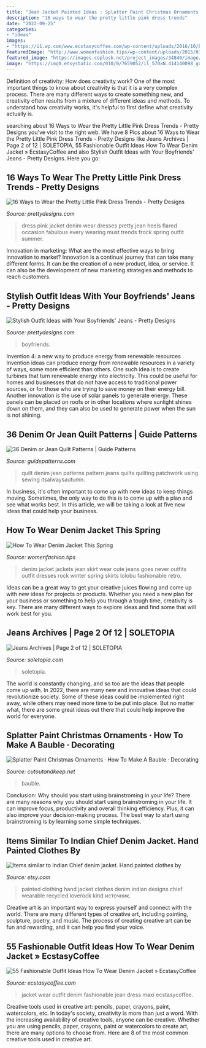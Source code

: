 ```yaml
---
title: "Jean Jacket Painted Ideas : Splatter Paint Christmas Ornaments · How To Make A Bauble · Decorating"
description: "16 ways to wear the pretty little pink dress trends"
date: "2022-09-25"
categories:
- "ideas"
images:
- "https://i1.wp.com/www.ecstasycoffee.com/wp-content/uploads/2016/10/Blue-and-white-maxi-dress-jean-jacket.jpg"
featuredImage: "http://www.womenfashion.tips/wp-content/uploads/2015/03/0-7-683x1024.jpg"
featured_image: "https://images.coplusk.net/project_images/34840/image/IMG_0022_1255482582.jpg"
image: "https://img0.etsystatic.com/010/0/7659052/il_570xN.414140098_go5j.jpg"
---
```



Definition of creativity: How does creativity work?
One of the most important things to know about creativity is that it is a very complex process. There are many different ways to create something new, and creativity often results from a mixture of different ideas and methods. To understand how creativity works, it's helpful to first define what creativity actually is.

	

		
searching about 16 Ways to Wear the Pretty Little Pink Dress Trends - Pretty Designs you've visit to the right web. We have 8 Pics about 16 Ways to Wear the Pretty Little Pink Dress Trends - Pretty Designs like Jeans Archives | Page 2 of 12 | SOLETOPIA, 55 Fashionable Outfit Ideas How To Wear Denim Jacket » EcstasyCoffee and also Stylish Outfit Ideas with Your Boyfriends&#039; Jeans - Pretty Designs. Here you go:
		
    
## 16 Ways To Wear The Pretty Little Pink Dress Trends - Pretty Designs

<img loading=lazy src="http://www.prettydesigns.com/wp-content/uploads/2014/05/Little-Pink-Flared-Dress.jpg" onerror="this.onerror=null;this.src='https://tse3.mm.bing.net/th?id=OIP.M57SOfZhSRXf3toS4sVyMQHaLH&amp;pid=15.1';" alt="16 Ways to Wear the Pretty Little Pink Dress Trends - Pretty Designs">

_Source: prettydesigns.com_

>dress pink jacket denim wear dresses pretty jean heels flared occasion fabulous every wearing must trends frock spring outfit summer. 

	

Innovation in marketing: What are the most effective ways to bring innovation to market?
Innovation is a continual journey that can take many different forms. It can be the creation of a new product, idea, or service. It can also be the development of new marketing strategies and methods to reach customers.

    
## Stylish Outfit Ideas With Your Boyfriends&#039; Jeans - Pretty Designs

<img loading=lazy src="http://www.prettydesigns.com/wp-content/uploads/2014/08/Ripped-Jeans-and-White-Blazer-Outfit-Idea.jpg" onerror="this.onerror=null;this.src='https://tse1.mm.bing.net/th?id=OIP.ySw68U_S053CDdusis8vrwHaK7&amp;pid=15.1';" alt="Stylish Outfit Ideas with Your Boyfriends&#039; Jeans - Pretty Designs">

_Source: prettydesigns.com_

>boyfriends. 

	

Invention 4: a new way to produce energy from renewable resources
Invention ideas can produce energy from renewable resources in a variety of ways, some more efficient than others. One such idea is to create turbines that turn renewable energy into electricity. This could be useful for homes and businesses that do not have access to traditional power sources, or for those who are trying to save money on their energy bill. Another innovation is the use of solar panels to generate energy. These panels can be placed on roofs or in other locations where sunlight shines down on them, and they can also be used to generate power when the sun is not shining.

    
## 36 Denim Or Jean Quilt Patterns | Guide Patterns

<img loading=lazy src="http://www.guidepatterns.com/wp-content/uploads/2016/10/Blue-Jean-Quilt-Patterns.jpg" onerror="this.onerror=null;this.src='https://tse4.mm.bing.net/th?id=OIP.SOY1qcqCIK_xBG5eWEi9ewAAAA&amp;pid=15.1';" alt="36 Denim or Jean Quilt Patterns | Guide Patterns">

_Source: guidepatterns.com_

>quilt denim jean patterns pattern jeans quilts quilting patchwork using sewing itsalwaysautumn. 

	

In business, it's often important to come up with new ideas to keep things moving. Sometimes, the only way to do this is to come up with a plan and see what works best. In this article, we will be taking a look at five new ideas that could help your business.

    
## How To Wear Denim Jacket This Spring

<img loading=lazy src="http://www.womenfashion.tips/wp-content/uploads/2015/03/0-7-683x1024.jpg" onerror="this.onerror=null;this.src='https://tse4.mm.bing.net/th?id=OIP.3FP4Q8zG_-hfKolCIsjrxAHaLG&amp;pid=15.1';" alt="How To Wear Denim Jacket This Spring">

_Source: womenfashion.tips_

>denim jacket jackets jean skirt wear cute jeans goes never outfits outfit dresses rock winter spring skirts lolobu fashionable retro. 

	

Ideas can be a great way to get your creative juices flowing and come up with new ideas for projects or products. Whether you need a new plan for your business or something to help you through a tough time, creativity is key. There are many different ways to explore ideas and find some that will work best for you.

    
## Jeans Archives | Page 2 Of 12 | SOLETOPIA

<img loading=lazy src="https://www.soletopia.com/wp-content/uploads/2014/07/multicolor-paint-splatter-denim-white-sneakers-mens-fashion.jpg" onerror="this.onerror=null;this.src='https://tse3.mm.bing.net/th?id=OIP.SU7nweHENRRvFtgZ7tqbiwHaLH&amp;pid=15.1';" alt="Jeans Archives | Page 2 of 12 | SOLETOPIA">

_Source: soletopia.com_

>soletopia. 

	

The world is constantly changing, and so too are the ideas that people come up with. In 2022, there are many new and innovative ideas that could revolutionize society. Some of these ideas could be implemented right away, while others may need more time to be put into place. But no matter what, there are some great ideas out there that could help improve the world for everyone.

    
## Splatter Paint Christmas Ornaments · How To Make A Bauble · Decorating

<img loading=lazy src="https://images.coplusk.net/project_images/34840/image/IMG_0022_1255482582.jpg" onerror="this.onerror=null;this.src='https://tse4.mm.bing.net/th?id=OIP.OBY3MEQ53M9AaX9xjncMVgHaE8&amp;pid=15.1';" alt="Splatter Paint Christmas Ornaments · How To Make A Bauble · Decorating">

_Source: cutoutandkeep.net_

>bauble. 

	

Conclusion: Why should you start using brainstroming in your life?
There are many reasons why you should start using brainstroming in your life. It can improve focus, productivity and overall thinking efficiency. Plus, it can also improve your decision-making process. The best way to start using brainstroming is by learning some simple techniques.

    
## Items Similar To Indian Chief Denim Jacket. Hand Painted Clothes By

<img loading=lazy src="https://img0.etsystatic.com/010/0/7659052/il_570xN.414140098_go5j.jpg" onerror="this.onerror=null;this.src='https://tse4.mm.bing.net/th?id=OIP.wA-_tV62M1cvfLRY-MAvFAHaLH&amp;pid=15.1';" alt="Items similar to Indian Chief denim jacket. Hand painted clothes by">

_Source: etsy.com_

>painted clothing hand jacket clothes denim indian designs chief wearable recycled loverock kind источник. 

	

Creative art is an important way to express yourself and connect with the world. There are many different types of creative art, including painting, sculpture, poetry, and music. The process of creating creative art can be fun and rewarding, and it can help you find your voice.

    
## 55 Fashionable Outfit Ideas How To Wear Denim Jacket » EcstasyCoffee

<img loading=lazy src="https://i1.wp.com/www.ecstasycoffee.com/wp-content/uploads/2016/10/Blue-and-white-maxi-dress-jean-jacket.jpg" onerror="this.onerror=null;this.src='https://tse1.mm.bing.net/th?id=OIP.Vs4aPOrpTBCxNwKs4AxjgAHaSD&amp;pid=15.1';" alt="55 Fashionable Outfit Ideas How To Wear Denim Jacket » EcstasyCoffee">

_Source: ecstasycoffee.com_

>jacket wear outfit denim fashionable jean dress maxi ecstasycoffee. 

	

Creative tools used in creative art: pencils, paper, crayons, paint, watercolors, etc.
In today's society, creativity is more than just a word. With the increasing availability of creative tools, anyone can be creative. Whether you are using pencils, paper, crayons, paint or watercolors to create art, there are many options to choose from. Here are 8 of the most common creative tools used in creative art.

